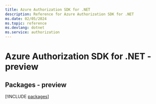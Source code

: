 ```yaml
---
title: Azure Authorization SDK for .NET
description: Reference for Azure Authorization SDK for .NET
ms.date: 02/05/2024
ms.topic: reference
ms.devlang: dotnet
ms.service: authorization
---
```

# Azure Authorization SDK for .NET - preview
## Packages - preview
[!INCLUDE [packages](authorization-index.md)]
